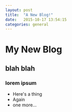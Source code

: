 ```yaml
---
layout: post
title:  "A New Blog!"
date:   2015-10-17 13:54:15
categories: general
---
```


	
# My New Blog

## blah blah

### lorem ipsum

* Here's a thing
* Again
* one more…